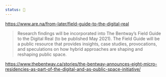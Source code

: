 ```yaml
---
status: 🌱
---
```


<https://www.are.na/from-later/field-guide-to-the-digital-real>

> Research findings will be incorporated into The Bentway’s Field Guide to the Digital Real (to be published May 2021). The Field Guide will be a public resource that provides insights, case studies, provocations, and speculations on how hybrid approaches are shaping and reshaping public space.

<https://www.thebentway.ca/stories/the-bentway-announces-eight-micro-residencies-as-part-of-the-digital-and-as-public-space-initiative/>